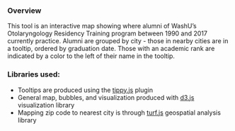 ### Overview
This tool is an interactive map showing where alumni of WashU’s Otolaryngology Residency Training program between 1990 and 2017 currently practice. Alumni are grouped by city - those in nearby cities are in a tooltip, ordered by graduation date. Those with an academic rank are indicated by a color to the left of their name in the tooltip.

### Libraries used:
* Tooltips are produced using the [tippy.js](https://atomiks.github.io/tippyjs/) plugin
* General map, bubbles, and visualization produced with [d3.js](https://d3js.org/) visualization library
* Mapping zip code to nearest city is through [turf.js](https://turfjs.org/) geospatial analysis library
